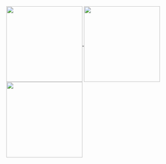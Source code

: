 <a href="https://github.com/anuraghazra/github-readme-stats">
  <img height=200 align="center" src="https://github-readme-stats.vercel.app/api?username=W-y-l-t&show_icons=true&theme=tokyonight" />
</a>

<a href="https://git.io/streak-stats">
  <img height=200 align="center" src="https://github-readme-streak-stats.herokuapp.com?user=W-y-l-t&theme=tokyonight&card_width=450" />
</a>

<a href="https://github.com/anuraghazra/convoychat">
  <img height=200 align="center" src="https://github-readme-stats.vercel.app/api/top-langs?username=W-y-l-t&layout=donut&langs_count=8&card_width=320" />
</a>
